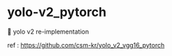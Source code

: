 # yolo-v2_pytorch
📙 yolo v2 re-implementation

ref : https://github.com/csm-kr/yolo_v2_vgg16_pytorch

